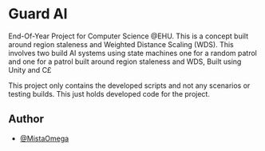 # Guard AI

End-Of-Year Project for Computer Science @EHU. This is a concept built around region staleness and Weighted Distance Scaling (WDS). 
This  involves two build AI systems using state machines one for a random patrol and one for a patrol built around region staleness and WDS, Built using Unity and C£

This project only contains the developed scripts and not any scenarios or testing builds. This just holds developed code for the project.
## Author

- [@MistaOmega](https://www.github.com/MistaOmega)

